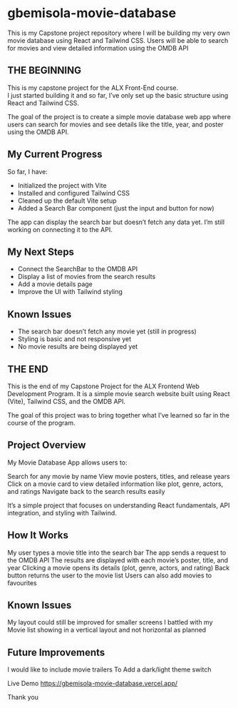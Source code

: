 # gbemisola-movie-database
This is my Capstone project repository where I will be building my very own movie database using React and Tailwind CSS. Users will be able to search for movies and view detailed information using the OMDB API

## THE BEGINNING 
This is my capstone project for the ALX Front-End course.  
I just started building it and so far, I’ve only set up the basic structure using React and Tailwind CSS.

The goal of the project is to create a simple movie database web app where users can search for movies and see details like the title, year, and poster using the OMDB API.

## My Current Progress
So far, I have:
- Initialized the project with Vite  
- Installed and configured Tailwind CSS
- Cleaned up the default Vite setup  
- Added a Search Bar component (just the input and button for now)

The app can display the search bar but doesn’t fetch any data yet. I’m still working on connecting it to the API.


## My Next Steps
- Connect the SearchBar to the OMDB API  
- Display a list of movies from the search results  
- Add a movie details page  
- Improve the UI with Tailwind styling


## Known Issues
- The search bar doesn’t fetch any movie yet (still in progress)  
- Styling is basic and not responsive yet  
- No movie results are being displayed yet

## THE END
This is the end of my Capstone Project for the ALX Frontend Web Development Program.
It is a simple movie search website built using React (Vite), Tailwind CSS, and the OMDB API.

The goal of this project was to bring together what I’ve learned so far in the course of the program.

## Project Overview

My Movie Database App allows users to:

Search for any movie by name
View movie posters, titles, and release years
Click on a movie card to view detailed information like plot, genre, actors, and ratings
Navigate back to the search results easily

It’s a simple project that focuses on understanding React fundamentals, API integration, and styling with Tailwind.

## How It Works
My user types a movie title into the search bar
The app sends a request to the OMDB API
The results are displayed with each movie’s poster, title, and year
Clicking a movie opens its details (plot, genre, actors, and rating)
Back button returns the user to the movie list
Users can also add movies to favourites

## Known Issues

My layout could still be improved for smaller screens
I battled with my Movie list showing in a vertical layout and not horizontal as planned

## Future Improvements
I would like to include movie trailers
To Add a dark/light theme switch

Live Demo
https://gbemisola-movie-database.vercel.app/

Thank you



